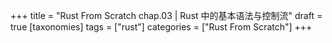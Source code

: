 +++
title = "Rust From Scratch chap.03 | Rust 中的基本语法与控制流"
draft = true
[taxonomies]
tags = ["rust"]
categories = ["Rust From Scratch"]
+++
